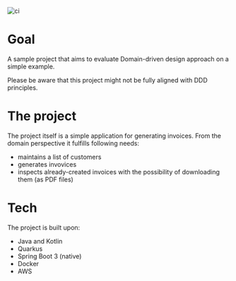 ![ci](https://github.com/p-zalejko/invoice/workflows/ci/badge.svg)

# Goal
A sample project that aims to evaluate Domain-driven design approach on a simple example.


Please be aware that this project might not be fully aligned with DDD principles. 

# The project
The project itself is a simple application for generating invoices. From the domain perspective it fulfills following needs:
- maintains a list of customers
- generates invovices 
- inspects already-created invoices with the possibility of downloading them (as PDF files)

# Tech
The project is built upon:
- Java and Kotlin
- Quarkus
- Spring Boot 3 (native)
- Docker
- AWS

